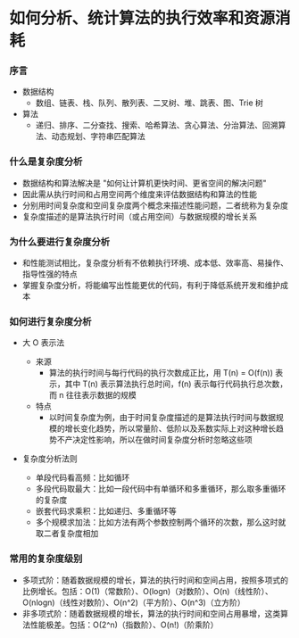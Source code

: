 # 如何分析、统计算法的执⾏效率和资源消耗

### 序言

- 数据结构
  - 数组、链表、栈、队列、散列表、⼆叉树、堆、跳表、图、Trie 树
- 算法
  - 递归、排序、⼆分查找、搜索、哈希算法、贪⼼算法、分治算法、回溯算法、动态规划、字符串匹配算法

### 什么是复杂度分析

- 数据结构和算法解决是 "如何让计算机更快时间、更省空间的解决问题"
- 因此需从执⾏时间和占⽤空间两个维度来评估数据结构和算法的性能
- 分别⽤时间复杂度和空间复杂度两个概念来描述性能问题，⼆者统称为复杂度
- 复杂度描述的是算法执⾏时间（或占⽤空间）与数据规模的增⻓关系

### 为什么要进⾏复杂度分析

- 和性能测试相⽐，复杂度分析有不依赖执⾏环境、成本低、效率⾼、易操作、指导性强的特点
- 掌握复杂度分析，将能编写出性能更优的代码，有利于降低系统开发和维护成本

### 如何进行复杂度分析

- 大 O 表示法
  - 来源
    - 算法的执⾏时间与每⾏代码的执⾏次数成正⽐，⽤ T(n) = O(f(n)) 表示，其中 T(n) 表示算法执⾏总时间，f(n) 表示每⾏代码执⾏总次数，⽽ n 往往表示数据的规模
  - 特点
    - 以时间复杂度为例，由于时间复杂度描述的是算法执⾏时间与数据规模的增⻓变化趋势，所以常量阶、低阶以及系数实际上对这种增⻓趋势不产决定性影响，所以在做时间复杂度分析时忽略这些项

- 复杂度分析法则
  - 单段代码看⾼频：⽐如循环
  - 多段代码取最⼤：⽐如⼀段代码中有单循环和多重循环，那么取多重循环的复杂度
  - 嵌套代码求乘积：⽐如递归、多重循环等
  - 多个规模求加法：⽐如⽅法有两个参数控制两个循环的次数，那么这时就取⼆者复杂度相加

### 常⽤的复杂度级别

- 多项式阶：随着数据规模的增⻓，算法的执⾏时间和空间占⽤，按照多项式的⽐例增⻓。包括：O(1)（常数阶）、O(logn)（对数阶）、O(n)（线性阶）、O(nlogn)（线性对数阶）、O(n^2)（平⽅阶）、O(n^3)（⽴⽅阶）
- ⾮多项式阶：随着数据规模的增⻓，算法的执⾏时间和空间占⽤暴增，这类算法性能极差。包括：O(2^n)（指数阶）、O(n!)（阶乘阶）